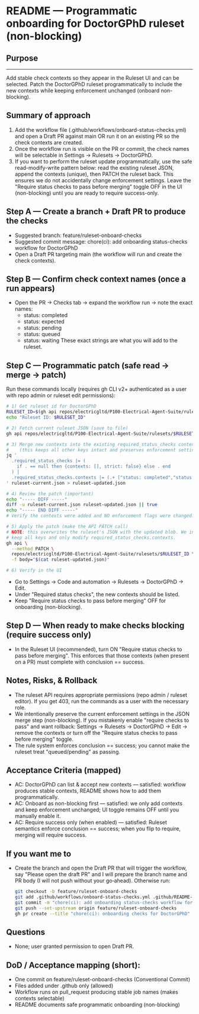 # README — Programmatic onboarding for DoctorGPhD ruleset (non-blocking)

## Purpose
-------
Add stable check contexts so they appear in the Ruleset UI and can be selected.
Patch the DoctorGPhD ruleset programmatically to include the new contexts while keeping enforcement unchanged (onboard non-blocking).

## Summary of approach
1) Add the workflow file (.github/workflows/onboard-status-checks.yml) and open a Draft PR against main OR run it on an existing PR so the check contexts are created.
2) Once the workflow run is visible on the PR or commit, the check names will be selectable in Settings → Rulesets → DoctorGPhD.
3) If you want to perform the ruleset update programmatically, use the safe read-modify-write pattern below: read the existing ruleset JSON, append the contexts (unique), then PATCH the ruleset back. This ensures we do not accidentally change enforcement settings. Leave the "Require status checks to pass before merging" toggle OFF in the UI (non-blocking) until you are ready to require success-only.

## Step A — Create a branch + Draft PR to produce the checks
- Suggested branch: feature/ruleset-onboard-checks
- Suggested commit message: chore(ci): add onboarding status-checks workflow for DoctorGPhD
- Open a Draft PR targeting main (the workflow will run and create the check contexts).

## Step B — Confirm check context names (once a run appears)
- Open the PR → Checks tab → expand the workflow run → note the exact names:
    - status: completed
    - status: expected
    - status: pending
    - status: queued
    - status: waiting
  These exact strings are what you will add to the ruleset.

## Step C — Programmatic patch (safe read → merge → patch)
Run these commands locally (requires gh CLI v2+ authenticated as a user with repo admin or ruleset edit permissions):

```bash
# 1) Get ruleset id for DoctorGPhD
RULESET_ID=$(gh api repos/electricgltd/P100-Electrical-Agent-Suite/rulesets --jq '.[] | select(.name=="DoctorGPhD") | .id')
echo "Ruleset ID: $RULESET_ID"

# 2) Fetch current ruleset JSON (save to file)
gh api repos/electricgltd/P100-Electrical-Agent-Suite/rulesets/$RULESET_ID > ruleset-current.json

# 3) Merge new contexts into the existing required_status_checks contexts
#    (this keeps all other keys intact and preserves enforcement settings)
jq '
  .required_status_checks |= (
    if . == null then {contexts: [], strict: false} else . end
  ) |
  .required_status_checks.contexts |= (.+ ["status: completed","status: expected","status: pending","status: queued","status: waiting"] | unique)
' ruleset-current.json > ruleset-updated.json

# 4) Review the patch (important)
echo "----- DIFF -----"
diff -u ruleset-current.json ruleset-updated.json || true
echo "----- END DIFF -----"
# Verify the contexts were added and NO enforcement flags were changed.

# 5) Apply the patch (make the API PATCH call)
# NOTE: this overwrites the ruleset's JSON with the updated blob. We intentionally
# keep all keys and only modify required_status_checks.contexts.
gh api \
  --method PATCH \
  repos/electricgltd/P100-Electrical-Agent-Suite/rulesets/$RULESET_ID \
  -f body="$(cat ruleset-updated.json)"

# 6) Verify in the UI
```
- Go to Settings → Code and automation → Rulesets → DoctorGPhD → Edit.
- Under "Required status checks", the new contexts should be listed.
- Keep "Require status checks to pass before merging" OFF for onboarding (non-blocking).

## Step D — When ready to make checks blocking (require success only)
- In the Ruleset UI (recommended), turn ON "Require status checks to pass before merging".
  This enforces that those contexts (when present on a PR) must complete with conclusion == success.

## Notes, Risks, & Rollback
- The ruleset API requires appropriate permissions (repo admin / ruleset editor). If you get 403, run the commands as a user with the necessary role.
- We intentionally preserve the current enforcement settings in the JSON merge step (non-blocking). If you mistakenly enable "require checks to pass" and want rollback: Settings → Rulesets → DoctorGPhD → Edit → remove the contexts or turn off the "Require status checks to pass before merging" toggle.
- The rule system enforces conclusion == success; you cannot make the ruleset treat "queued/pending" as passing.

## Acceptance Criteria (mapped)
- AC: DoctorGPhD can list & accept new contexts — satisfied: workflow produces stable contexts, README shows how to add them programmatically.
- AC: Onboard as non-blocking first — satisfied: we only add contexts and keep enforcement unchanged; UI toggle remains OFF until you manually enable it.
- AC: Require success only (when enabled) — satisfied: Ruleset semantics enforce conclusion == success; when you flip to require, merging will require success.

## If you want me to
- Create the branch and open the Draft PR that will trigger the workflow, say "Please open the draft PR" and I will prepare the branch name and PR body (I will not push without your go‑ahead). Otherwise run:
  ```bash
  git checkout -b feature/ruleset-onboard-checks
  git add .github/workflows/onboard-status-checks.yml .github/README-ruleset-doctorgphd.md
  git commit -m "chore(ci): add onboarding status-checks workflow for DoctorGPhD"
  git push --set-upstream origin feature/ruleset-onboard-checks
  gh pr create --title "chore(ci): onboarding checks for DoctorGPhD" --body "Add noop workflow to emit stable check contexts for DoctorGPhD onboarding. Onboard non-blocking first." --draft
  ```

## Questions
- None; user granted permission to open Draft PR.

## DoD / Acceptance mapping (short):
- One commit on feature/ruleset-onboard-checks (Conventional Commit)
- Files added under .github only (allowed)
- Workflow runs on pull_request producing stable job names (makes contexts selectable)
- README documents safe programmatic onboarding (non-blocking)